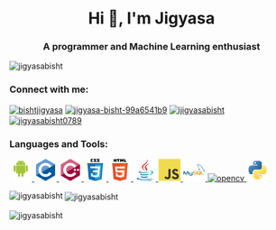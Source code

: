 <h1 align="center">Hi 👋, I'm Jigyasa</h1>
<h3 align="center">A programmer and Machine Learning enthusiast</h3>

<p align="left"> <img src="https://komarev.com/ghpvc/?username=jigyasabisht&label=Profile%20views&color=0e75b6&style=flat" alt="jigyasabisht" /> </p>

<h3 align="left">Connect with me:</h3>
<p align="left">
<a href="https://twitter.com/bishtjigyasa" target="blank"><img align="center" src="https://raw.githubusercontent.com/rahuldkjain/github-profile-readme-generator/master/src/images/icons/Social/twitter.svg" alt="bishtjigyasa" height="30" width="40" /></a>
<a href="https://linkedin.com/in/jigyasa-bisht-99a6541b9" target="blank"><img align="center" src="https://raw.githubusercontent.com/rahuldkjain/github-profile-readme-generator/master/src/images/icons/Social/linked-in-alt.svg" alt="jigyasa-bisht-99a6541b9" height="30" width="40" /></a>
<a href="https://instagram.com/ijigyasabisht" target="blank"><img align="center" src="https://raw.githubusercontent.com/rahuldkjain/github-profile-readme-generator/master/src/images/icons/Social/instagram.svg" alt="ijigyasabisht" height="30" width="40" /></a>
<a href="https://www.hackerrank.com/jigyasabisht0789" target="blank"><img align="center" src="https://raw.githubusercontent.com/rahuldkjain/github-profile-readme-generator/master/src/images/icons/Social/hackerrank.svg" alt="jigyasabisht0789" height="30" width="40" /></a>
</p>

<h3 align="left">Languages and Tools:</h3>
<p align="left"> <a href="https://developer.android.com" target="_blank"> <img src="https://raw.githubusercontent.com/devicons/devicon/master/icons/android/android-original-wordmark.svg" alt="android" width="40" height="40"/> </a> <a href="https://www.cprogramming.com/" target="_blank"> <img src="https://raw.githubusercontent.com/devicons/devicon/master/icons/c/c-original.svg" alt="c" width="40" height="40"/> </a> <a href="https://www.w3schools.com/cpp/" target="_blank"> <img src="https://raw.githubusercontent.com/devicons/devicon/master/icons/cplusplus/cplusplus-original.svg" alt="cplusplus" width="40" height="40"/> </a> <a href="https://www.w3schools.com/css/" target="_blank"> <img src="https://raw.githubusercontent.com/devicons/devicon/master/icons/css3/css3-original-wordmark.svg" alt="css3" width="40" height="40"/> </a> <a href="https://www.w3.org/html/" target="_blank"> <img src="https://raw.githubusercontent.com/devicons/devicon/master/icons/html5/html5-original-wordmark.svg" alt="html5" width="40" height="40"/> </a> <a href="https://www.java.com" target="_blank"> <img src="https://raw.githubusercontent.com/devicons/devicon/master/icons/java/java-original.svg" alt="java" width="40" height="40"/> </a> <a href="https://developer.mozilla.org/en-US/docs/Web/JavaScript" target="_blank"> <img src="https://raw.githubusercontent.com/devicons/devicon/master/icons/javascript/javascript-original.svg" alt="javascript" width="40" height="40"/> </a> <a href="https://www.mysql.com/" target="_blank"> <img src="https://raw.githubusercontent.com/devicons/devicon/master/icons/mysql/mysql-original-wordmark.svg" alt="mysql" width="40" height="40"/> </a> <a href="https://opencv.org/" target="_blank"> <img src="https://www.vectorlogo.zone/logos/opencv/opencv-icon.svg" alt="opencv" width="40" height="40"/> </a> <a href="https://www.python.org" target="_blank"> <img src="https://raw.githubusercontent.com/devicons/devicon/master/icons/python/python-original.svg" alt="python" width="40" height="40"/> </a> </p>

<p><img align="left" src="https://github-readme-stats.vercel.app/api/top-langs?username=jigyasabisht&show_icons=true&locale=en&layout=compact" alt="jigyasabisht" /></p>

<p>&nbsp;<img align="center" src="https://github-readme-stats.vercel.app/api?username=jigyasabisht&show_icons=true&locale=en" alt="jigyasabisht" /></p>

<p><img align="center" src="https://github-readme-streak-stats.herokuapp.com/?user=jigyasabisht&" alt="jigyasabisht" /></p>
